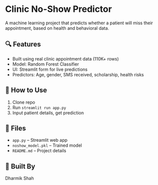 # Clinic No-Show Predictor

A machine learning project that predicts whether a patient will miss their appointment, based on health and behavioral data.

## 🔍 Features
- Built using real clinic appointment data (110K+ rows)
- Model: Random Forest Classifier
- UI: Streamlit form for live predictions
- Predictors: Age, gender, SMS received, scholarship, health risks

## 🚀 How to Use
1. Clone repo
2. Run `streamlit run app.py`
3. Input patient details, get prediction

## 📂 Files
- `app.py` – Streamlit web app
- `noshow_model.pkl` – Trained model
- `README.md` – Project details

## 🧠 Built By
Dharmik Shah

